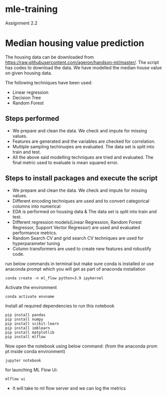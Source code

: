 # mle-training
Assignment 2.2

# Median housing value prediction

The housing data can be downloaded from https://raw.githubusercontent.com/ageron/handson-ml/master/. The script has codes to download the data. We have modelled the median house value on given housing data.

The following techniques have been used:

 - Linear regression
 - Decision Tree
 - Random Forest

## Steps performed
 - We prepare and clean the data. We check and impute for missing values.
 - Features are generated and the variables are checked for correlation.
 - Multiple sampling techinuqies are evaluated. The data set is split into train and test.
 - All the above said modelling techniques are tried and evaluated. The final metric used to evaluate is mean squared error.

## Steps to install packages and execute the script
- We prepare and clean the data. We check and impute for missing values.
- Different encoding techniques are used and to convert categorical columns into numerical
- EDA is performed on housing data & The data set is split into train and test.
- Different regression models(Linear Regression, Random Forest Regressor, Support Vector Regressor) are used and evaluated performance metrics.
- Random Search CV and grid search CV techniques are used for hyperparameter tuning
- Column transformers are used to create new features and robustify code.


run below commands in terminal but make sure conda is installed or use anaconda prompt which you will get as part of anaconda installation

```
conda create -n ml_flow python=3.9 ipykernel
```
Activate the environment
```
conda activate envname
```
Install all required dependencies to run this notebook
```
pip install pandas
pip install numpy
pip install scikit-learn
pip install imblearn
pip install matplotlib
pip install mlflow
```
Now open the notebook using below command: (from the anaconda prom
pt inside conda environment)
```
jupyter notebook
```

for launching ML Flow Ui:
```
mlflow ui
```

- It will take to ml flow server and we can log the metrics
